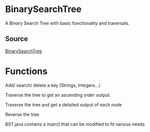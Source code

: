 # BinarySearchTree
A Binary Search Tree with basic functionality and traversals.

## Source
  [BinarySearchTree](https://github.com/sht99/BinarySearchTree)


# Functions 
  Add/ search/ delete a key (Strings, Integers...)
  
  Traverse the tree to get an ascending order output.
  
  Traverse the tree and get a detailed output of each node
  
  Reverse the tree

BST.java contains a main() that can be modified to fit various needs


